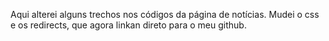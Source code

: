Aqui alterei alguns trechos nos códigos da página de notícias. 
Mudei o css e os redirects, que agora linkan direto para o meu github.